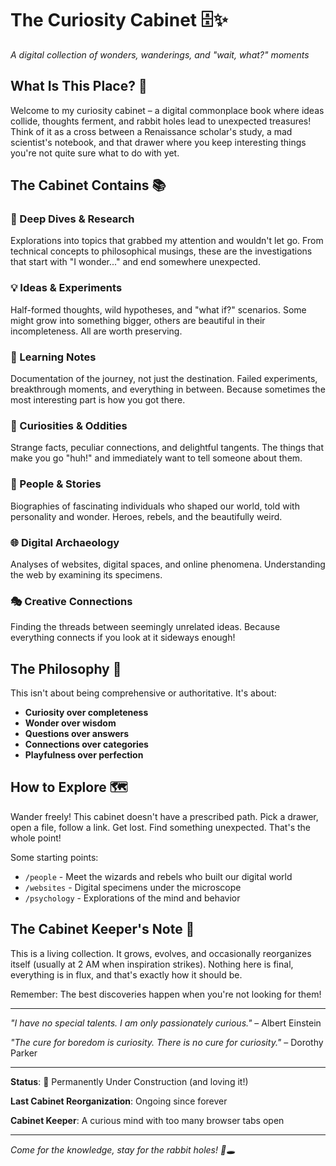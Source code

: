 # The Curiosity Cabinet 🗄️✨

*A digital collection of wonders, wanderings, and "wait, what?" moments*

## What Is This Place? 🤔

Welcome to my curiosity cabinet – a digital commonplace book where ideas collide, thoughts ferment, and rabbit holes lead to unexpected treasures! Think of it as a cross between a Renaissance scholar's study, a mad scientist's notebook, and that drawer where you keep interesting things you're not quite sure what to do with yet.

## The Cabinet Contains 📚

### 🧠 Deep Dives & Research
Explorations into topics that grabbed my attention and wouldn't let go. From technical concepts to philosophical musings, these are the investigations that start with "I wonder..." and end somewhere unexpected.

### 💡 Ideas & Experiments
Half-formed thoughts, wild hypotheses, and "what if?" scenarios. Some might grow into something bigger, others are beautiful in their incompleteness. All are worth preserving.

### 📖 Learning Notes
Documentation of the journey, not just the destination. Failed experiments, breakthrough moments, and everything in between. Because sometimes the most interesting part is how you got there.

### 🔮 Curiosities & Oddities
Strange facts, peculiar connections, and delightful tangents. The things that make you go "huh!" and immediately want to tell someone about them.

### 👥 People & Stories
Biographies of fascinating individuals who shaped our world, told with personality and wonder. Heroes, rebels, and the beautifully weird.

### 🌐 Digital Archaeology
Analyses of websites, digital spaces, and online phenomena. Understanding the web by examining its specimens.

### 🎭 Creative Connections
Finding the threads between seemingly unrelated ideas. Because everything connects if you look at it sideways enough!

## The Philosophy 🌟

This isn't about being comprehensive or authoritative. It's about:
- **Curiosity over completeness**
- **Wonder over wisdom**
- **Questions over answers**
- **Connections over categories**
- **Playfulness over perfection**

## How to Explore 🗺️

Wander freely! This cabinet doesn't have a prescribed path. Pick a drawer, open a file, follow a link. Get lost. Find something unexpected. That's the whole point!

Some starting points:
- `/people` - Meet the wizards and rebels who built our digital world
- `/websites` - Digital specimens under the microscope
- `/psychology` - Explorations of the mind and behavior

## The Cabinet Keeper's Note 📝

This is a living collection. It grows, evolves, and occasionally reorganizes itself (usually at 2 AM when inspiration strikes). Nothing here is final, everything is in flux, and that's exactly how it should be.

Remember: The best discoveries happen when you're not looking for them!

---

*"I have no special talents. I am only passionately curious."* – Albert Einstein

*"The cure for boredom is curiosity. There is no cure for curiosity."* – Dorothy Parker

---

**Status**: 🔬 Permanently Under Construction (and loving it!)

**Last Cabinet Reorganization**: Ongoing since forever

**Cabinet Keeper**: A curious mind with too many browser tabs open

---

*Come for the knowledge, stay for the rabbit holes! 🐰🕳️*